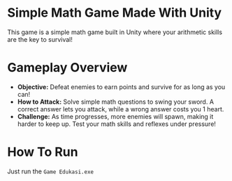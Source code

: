 # Simple Math Game Made With Unity
This game is a simple math game built in Unity where your arithmetic skills are the key to survival!

# Gameplay Overview
* __Objective:__ Defeat enemies to earn points and survive for as long as you can!
* __How to Attack:__ Solve simple math questions to swing your sword. A correct answer lets you attack, while a wrong answer costs you 1 heart.
* __Challenge:__ As time progresses, more enemies will spawn, making it harder to keep up. Test your math skills and reflexes under pressure!

# How To Run
Just run the
`Game Edukasi.exe`
